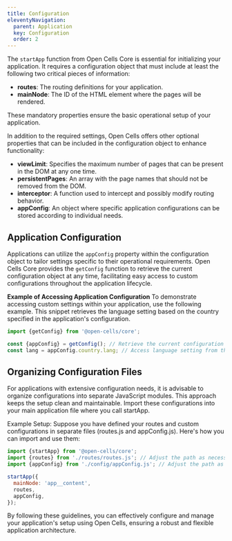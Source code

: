 ```yaml
---
title: Configuration
eleventyNavigation:
  parent: Application
  key: Configuration
  order: 2
---
```


The `startApp` function from Open Cells Core is essential for initializing your application. It requires a configuration object that must include at least the following two critical pieces of information:

- **routes**: The routing definitions for your application.
- **mainNode**: The ID of the HTML element where the pages will be rendered.

These mandatory properties ensure the basic operational setup of your application.

In addition to the required settings, Open Cells offers other optional properties that can be included in the configuration object to enhance functionality:

- **viewLimit**: Specifies the maximum number of pages that can be present in the DOM at any one time.
- **persistentPages**: An array with the page names that should not be removed from the DOM.
- **interceptor**: A function used to intercept and possibly modify routing behavior.
- **appConfig**: An object where specific application configurations can be stored according to individual needs.

## Application Configuration

Applications can utilize the `appConfig` property within the configuration object to tailor settings specific to their operational requirements. Open Cells Core provides the `getConfig` function to retrieve the current configuration object at any time, facilitating easy access to custom configurations throughout the application lifecycle.

**Example of Accessing Application Configuration**
To demonstrate accessing custom settings within your application, use the following example. This snippet retrieves the language setting based on the country specified in the application's configuration.

```js
import {getConfig} from '@open-cells/core';

const {appConfig} = getConfig(); // Retrieve the current configuration object
const lang = appConfig.country.lang; // Access language setting from the application configuration
```

## Organizing Configuration Files

For applications with extensive configuration needs, it is advisable to organize configurations into separate JavaScript modules. This approach keeps the setup clean and maintainable. Import these configurations into your main application file where you call startApp.

Example Setup:
Suppose you have defined your routes and custom configurations in separate files (routes.js and appConfig.js). Here's how you can import and use them:

```js
import {startApp} from '@open-cells/core';
import {routes} from './routes/routes.js'; // Adjust the path as necessary
import {appConfig} from './config/appConfig.js'; // Adjust the path as necessary

startApp({
  mainNode: 'app__content',
  routes,
  appConfig,
});
```

By following these guidelines, you can effectively configure and manage your application's setup using Open Cells, ensuring a robust and flexible application architecture.
